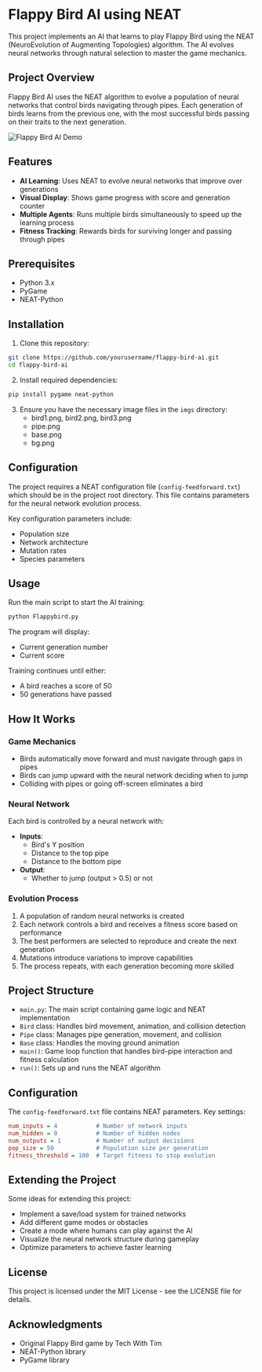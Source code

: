 # Flappy Bird AI using NEAT

This project implements an AI that learns to play Flappy Bird using the NEAT (NeuroEvolution of Augmenting Topologies) algorithm. The AI evolves neural networks through natural selection to master the game mechanics.

## Project Overview

Flappy Bird AI uses the NEAT algorithm to evolve a population of neural networks that control birds navigating through pipes. Each generation of birds learns from the previous one, with the most successful birds passing on their traits to the next generation.

![Flappy Bird AI Demo](imgs/demo.png)

## Features

- **AI Learning**: Uses NEAT to evolve neural networks that improve over generations
- **Visual Display**: Shows game progress with score and generation counter
- **Multiple Agents**: Runs multiple birds simultaneously to speed up the learning process
- **Fitness Tracking**: Rewards birds for surviving longer and passing through pipes

## Prerequisites

- Python 3.x
- PyGame
- NEAT-Python

## Installation

1. Clone this repository:
```bash
git clone https://github.com/yourusername/flappy-bird-ai.git
cd flappy-bird-ai
```

2. Install required dependencies:
```bash
pip install pygame neat-python
```

3. Ensure you have the necessary image files in the `imgs` directory:
   - bird1.png, bird2.png, bird3.png
   - pipe.png
   - base.png
   - bg.png

## Configuration

The project requires a NEAT configuration file (`config-feedforward.txt`) which should be in the project root directory. This file contains parameters for the neural network evolution process.

Key configuration parameters include:
- Population size
- Network architecture
- Mutation rates
- Species parameters

## Usage

Run the main script to start the AI training:

```bash
python Flappybird.py
```

The program will display:
- Current generation number
- Current score


Training continues until either:
- A bird reaches a score of 50
- 50 generations have passed

## How It Works

### Game Mechanics
- Birds automatically move forward and must navigate through gaps in pipes
- Birds can jump upward with the neural network deciding when to jump
- Colliding with pipes or going off-screen eliminates a bird

### Neural Network
Each bird is controlled by a neural network with:
- **Inputs**:
  - Bird's Y position
  - Distance to the top pipe
  - Distance to the bottom pipe
- **Output**:
  - Whether to jump (output > 0.5) or not

### Evolution Process
1. A population of random neural networks is created
2. Each network controls a bird and receives a fitness score based on performance
3. The best performers are selected to reproduce and create the next generation
4. Mutations introduce variations to improve capabilities
5. The process repeats, with each generation becoming more skilled

## Project Structure

- `main.py`: The main script containing game logic and NEAT implementation
- `Bird` class: Handles bird movement, animation, and collision detection
- `Pipe` class: Manages pipe generation, movement, and collision
- `Base` class: Handles the moving ground animation
- `main()`: Game loop function that handles bird-pipe interaction and fitness calculation
- `run()`: Sets up and runs the NEAT algorithm

## Configuration

The `config-feedforward.txt` file contains NEAT parameters. Key settings:
```ini
num_inputs = 4           # Number of network inputs
num_hidden = 0           # Number of hidden nodes
num_outputs = 1          # Number of output decisions
pop_size = 50            # Population size per generation
fitness_threshold = 100  # Target fitness to stop evolution
```


## Extending the Project

Some ideas for extending this project:
- Implement a save/load system for trained networks
- Add different game modes or obstacles
- Create a mode where humans can play against the AI
- Visualize the neural network structure during gameplay
- Optimize parameters to achieve faster learning

## License

This project is licensed under the MIT License - see the LICENSE file for details.

## Acknowledgments

- Original Flappy Bird game by Tech With Tim
- NEAT-Python library
- PyGame library


